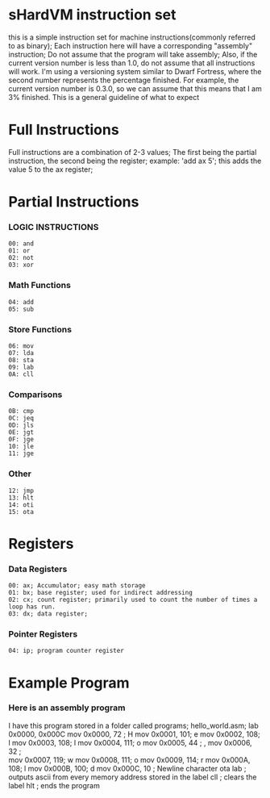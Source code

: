 # sHardVM instruction set
this is a simple instruction set for machine instructions(commonly referred to as binary); Each instruction here will have a corresponding "assembly" instruction; Do not assume that the program will take assembly; Also, if  the current version number is less than 1.0, do not assume that all instructions will work. I'm using a versioning system similar to Dwarf Fortress, where the second number represents the percentage finished. For example, the current version number is 0.3.0, so we can assume that this means that I am 3% finished. This is a general guideline of what to expect
# Full Instructions
Full instructions are a combination of 2-3 values; The first being the partial instruction, the second being the register; example: 'add ax 5'; this adds the value 5 to the ax register;  
# Partial Instructions
### LOGIC INSTRUCTIONS  
    00: and  
    01: or  
    02: not  
    03: xor  

### Math Functions
    04: add  
    05: sub  
### Store Functions
    06: mov  
    07: lda  
    08: sta
    09: lab
    0A: cll
### Comparisons
    0B: cmp  
    0C: jeq  
    0D: jls  
    0E: jgt  
    0F: jge  
    10: jle  
    11: jge  
### Other
    12: jmp
    13: hlt
    14: oti
    15: ota

# Registers
### Data Registers
    00: ax; Accumulator; easy math storage
    01: bx; base register; used for indirect addressing
    02: cx; count register; primarily used to count the number of times a loop has run.
    03: dx; data register; 
### Pointer Registers
    04: ip; program counter register
# Example Program
### Here is an assembly program
I have this program stored in a folder called programs; hello_world.asm;
    lab 0x0000, 0x000C
    mov 0x0000, 72 ; H
    mov 0x0001, 101; e
    mov 0x0002, 108; l
    mov 0x0003, 108; l
    mov 0x0004, 111; o
    mov 0x0005, 44 ; ,
    mov 0x0006, 32 ;  
    mov 0x0007, 119; w
    mov 0x0008, 111; o
    mov 0x0009, 114; r
    mov 0x000A, 108; l
    mov 0x000B, 100; d
    mov 0x000C, 10 ; Newline character
    ota lab ; outputs ascii from every memory address stored in the label
    cll ; clears the label
    hlt ; ends the program

